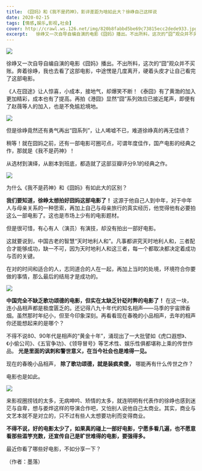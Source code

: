 ```yaml
---
title: 《囧妈》和《我不是药神》，影评差距为啥如此大？徐峥自己这样说
date: 2020-02-15
tags: [情感,娱乐,影视,社会]
cover: http://crawl.ws.126.net/img/820b8fabbd5be69c73815ecc2dede933.jpg
excerpt:   徐峥又一次自导自编自演的电影《囧妈》播出。不出所料，这次的“囧”观众并不买账。奔着徐峥，我也去
---
```

![](http://crawl.ws.126.net/img/820b8fabbd5be69c73815ecc2dede933.jpg)  

徐峥又一次自导自编自演的电影《囧妈》播出。不出所料，这次的“囧”观众并不买账。奔着徐峥，我也去看了这部电影，中途愣是几度离开，硬着头皮才让自己看完了这部电影。

《人在囧途》让人惊喜，小成本，接地气，却爆笑不断！《泰囧》有了黄渤的加入更加精彩，成本也有了提高。再拍《港囧》显然“囧”系列效应已接近尾声，即便有了赵薇等人的加入，也是不免尴尬境地。

![](http://crawl.ws.126.net/img/e8590ebd84922e1e8c86857fcb1d6ab2.jpg)  

但是徐峥竟然还有勇气再出“囧系列”，让人唏嘘不已，难道徐峥真的再无佳绩？

稍等！就在囧妈之前，还有一部电影可圈可点，可谓年度佳作，国产电影的经典之作，那就是《我不是药神》！

从选材到演绎，从剧本到班底，都造就了这部豆瓣评分9.1的经典之作。

![](http://crawl.ws.126.net/img/0b4eb53de8b770eac051b819e6db8102.jpg)  

为什么《我不是药神》和《囧妈》有如此大的区别？

**我们要知道，徐峥太想拍好囧妈这部电影了！**
这源于他自己人到中年，对于中年人与母亲关系的一种思索，再加上自己与母亲旅行的真实经历，他觉得他有必要拍这么一部电影了。这也是市场上少有的电影题材。

但是很可惜，有心有人（演员）有演技，却没有拍出一部好电影。

这就要说到，中国古老的智慧“天时地利人和”。凡事都讲究天时地利人和，三者配合才能够成功，缺一不可，因为天时地利人和这三者，每一个都取决都决定着成功与否的关键。

在对的时间和适合的人，志同道合的人在一起，再加上当时的处境，环境符合你要做的事情，那么最后的结局才是成功的。

![](http://crawl.ws.126.net/img/668c3759c340d246a474a6f7f77a1c90.jpg)  

**中国完全不缺乏歌功颂德的电影，但实在太缺乏针砭时弊的电影了！**
在这一块，连小品相声都是极度匮乏的。还记得八九十年代的知名相声——马季的宇宙牌香烟。虽然那时年纪小，但至今印象深刻。再看看现在春晚的小品相声，去年的相声你还能想起来的是哪个？

不得不说80、90年代是相声的“黄金十年”，涌现出了一大批譬如《虎口遐想》、《小偷公司》、《五官争功》、《领导冒号》等艺术性、娱乐性俱都堪称上乘的传世作品。
**光是里面的讽刺和警世意义，在当今社会也是难得一见。**

现在的春晚小品相声， **除了歌功颂德，就是装疯卖傻，** 哪能再有什么传世之作？

电影也是如此。

![](http://crawl.ws.126.net/img/66474c8ec59c16602333af40465070b6.jpg)  

来影视圈捞钱的太多，无病呻吟、矫情的太多，就连明明有代表作的徐峥也感到迷茫与自卑，想与娄烨这样的导演合作吧，又怕别人说他自己太商业。其实，商业与文艺本就不是对立的，只不过有些人太想要功利而变得商业。

**不得不说，好的电影太少了，如果真的碰上一部好电影，宁愿多看几遍，也不愿意看那些滥竽充数，还宣传自己是旷世难得的电影，要强得多。**

最近你看了哪些好电影，不如分享一下？

（作者：墨落）

